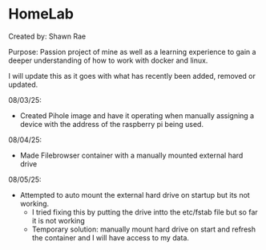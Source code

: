 # HomeLab
Created by: Shawn Rae

Purpose: Passion project of mine as well as a learning experience to gain a deeper understanding of how to work with docker and linux.

I will update this as it goes with what has recently been added, removed or updated.

08/03/25:
- Created Pihole image and have it operating when manually assigning a device with the address of the raspberry pi being used.

08/04/25:
- Made Filebrowser container with a manually mounted external hard drive

08/05/25:
- Attempted to auto mount the external hard drive on startup but its not working.
  - I tried fixing this by putting the drive intto the etc/fstab file but so far it is not working
  - Temporary solution: manually mount hard drive on start and refresh the container and I will have access to my data.